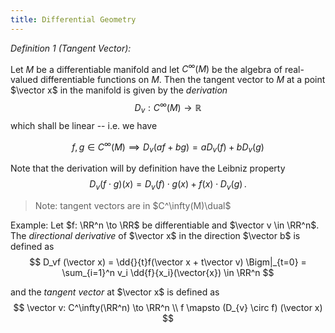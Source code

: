 ```yaml
---
title: Differential Geometry
---
```


*Definition 1 (Tangent Vector):*

Let $M$ be a differentiable manifold and let $C^\infty(M)$ be the algebra of real-valued differentiable functions on $M$. 
Then the tangent vector to $M$ at a point $\vector x$ in the manifold is given by the *derivation* 
$$
D_{v}: C^\infty (M)\rightarrow {\mathbb  {R}}
$$ 
which shall be linear -- i.e. we have

$$
f,g \in C^\infty(M) \implies D_{v}(af+bg)=aD_{v}(f)+bD_{v}(g)
$$


Note that the derivation will by definition have the Leibniz property
$$ 
{\displaystyle D_{v}(f\cdot g)(x) =D_{v}(f)\cdot g(x)+f(x)\cdot D_{v}(g)\,.}
$$

> Note: tangent vectors are in $C^\infty(M)\dual$


Example: 
Let $f: \RR^n \to \RR$ be differentiable and $\vector v \in \RR^n$. The *directional derivative* of $\vector x$ in the direction $\vector b$ is defined as
$$
D_vf (\vector x) = \dd{}{t}f(\vector x + t\vector v) \Bigm|_{t=0}
= \sum_{i=1}^n v_i \dd{f}{x_i}(\vector{x}) \in \RR^n
$$

and the *tangent vector* at $\vector x$ is defined as 
$$
\vector v: C^\infty(\RR^n) \to \RR^n \\
f \mapsto (D_{v} \circ f) (\vector x)
$$